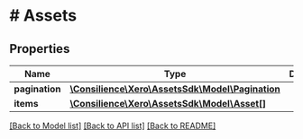 # # Assets

## Properties

Name | Type | Description | Notes
------------ | ------------- | ------------- | -------------
**pagination** | [**\Consilience\Xero\AssetsSdk\Model\Pagination**](Pagination.md) |  | [optional] 
**items** | [**\Consilience\Xero\AssetsSdk\Model\Asset[]**](Asset.md) |  | [optional] 

[[Back to Model list]](../../README.md#documentation-for-models) [[Back to API list]](../../README.md#documentation-for-api-endpoints) [[Back to README]](../../README.md)


